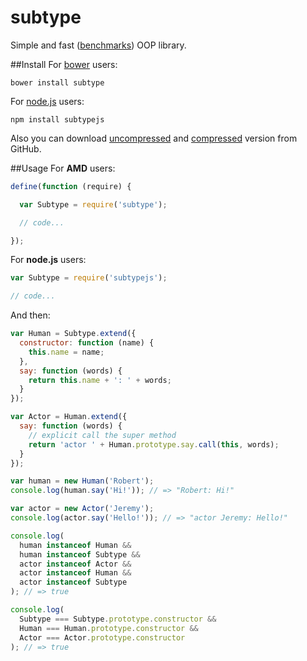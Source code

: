 subtype
=======

Simple and fast ([benchmarks](http://jsfiddle.net/dv6ks3ok/)) OOP library.

##Install
For [bower](http://bower.io/) users:

    bower install subtype

For [node.js](http://nodejs.org/) users:

    npm install subtypejs

Also you can download [uncompressed](https://cdn.rawgit.com/dtcyganok/subtype/master/subtype.js) and [compressed](https://cdn.rawgit.com/dtcyganok/subtype/master/subtype.min.js) version from GitHub.

##Usage
For **AMD** users:
```javascript
define(function (require) {

  var Subtype = require('subtype');

  // code...

});
```

For **node.js** users:
```javascript
var Subtype = require('subtypejs');

// code...
```

And then:
```javascript
var Human = Subtype.extend({
  constructor: function (name) {
    this.name = name;
  },
  say: function (words) {
    return this.name + ': ' + words;
  }
});

var Actor = Human.extend({
  say: function (words) {
    // explicit call the super method
    return 'actor ' + Human.prototype.say.call(this, words);
  }
});

var human = new Human('Robert');
console.log(human.say('Hi!')); // => "Robert: Hi!"

var actor = new Actor('Jeremy');
console.log(actor.say('Hello!')); // => "actor Jeremy: Hello!"

console.log(
  human instanceof Human &&
  human instanceof Subtype &&
  actor instanceof Actor &&
  actor instanceof Human &&
  actor instanceof Subtype
); // => true

console.log(
  Subtype === Subtype.prototype.constructor &&
  Human === Human.prototype.constructor &&
  Actor === Actor.prototype.constructor
); // => true
```
